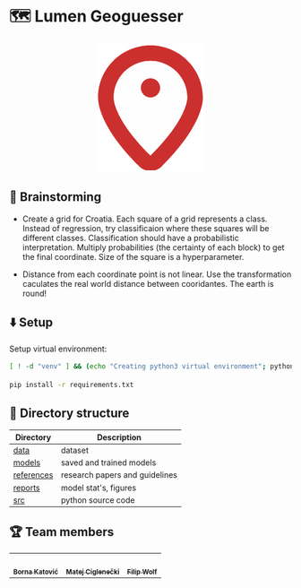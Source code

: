 # 🗺️ Lumen Geoguesser

<p align="center">
	<img src="readme-pics/geoguesser-logo.png"></img>
</p>

## 🧠 Brainstorming

- Create a grid for Croatia. Each square of a grid represents a class. Instead of regression, try classificaion where these squares will be different classes. Classification should have a probabilistic interpretation. Multiply probabilities (the certainty of each block) to get the final coordinate. Size of the square is a hyperparameter.

- Distance from each coordinate point is not linear. Use the transformation caculates the real world distance between cooridantes. The earth is round!


## ⬇️ Setup

Setup virtual environment:
```bash
[ ! -d "venv" ] && (echo "Creating python3 virtual environment"; python3 -m venv venv)

pip install -r requirements.txt
```

## 📁 Directory structure

| Directory                   | Description                    |
| --------------------------- | ------------------------------ |
| [data](./data/)             | dataset                        |
| [models](./models/)         | saved and trained models       |
| [references](./references/) | research papers and guidelines |
| [reports](./reports/)       | model stat's, figures          |
| [src](./src/)               | python source code             |


## 🏆 Team members

<table>
  <tr>
    <td align="center"><a href="URL_HERE"><img src="URL_HERE" width="100px;" alt=""/><br /><sub><b>Borna Katović</b></sub></a><br /></td>
    <td align="center"><a href="https://github.com/matejciglenecki"><img src="https://avatars.githubusercontent.com/u/12819849?v=4" width="100px;" alt=""/><br /><sub><b>Matej Ciglenečki</b></sub></a><br /></td>
    <td align="center"><a href="URL_HERE"><img src="URL_HERE" width="100px;" alt=""/><br /><sub><b>Filip Wolf</b></sub></a><br /></td>
</table>